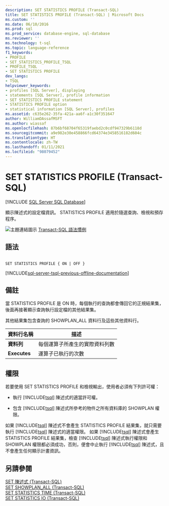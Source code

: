 ```yaml
---
description: SET STATISTICS PROFILE (Transact-SQL)
title: SET STATISTICS PROFILE (Transact-SQL) | Microsoft Docs
ms.custom: ''
ms.date: 06/10/2016
ms.prod: sql
ms.prod_service: database-engine, sql-database
ms.reviewer: ''
ms.technology: t-sql
ms.topic: language-reference
f1_keywords:
- PROFILE
- SET_STATISTICS_PROFILE_TSQL
- PROFILE_TSQL
- SET STATISTICS PROFILE
dev_langs:
- TSQL
helpviewer_keywords:
- profiles [SQL Server], displaying
- statements [SQL Server], profile information
- SET STATISTICS PROFILE statement
- STATISTICS PROFILE option
- statistical information [SQL Server], profiles
ms.assetid: c635e262-35fa-421a-aa6f-a1c30f351647
author: WilliamDAssafMSFT
ms.author: wiassaf
ms.openlocfilehash: 87b6bf68704f65319faebd2c0cdf947329b6118d
ms.sourcegitcommit: a9e982e30e458866fcd64374e3458516182d604c
ms.translationtype: HT
ms.contentlocale: zh-TW
ms.lasthandoff: 01/11/2021
ms.locfileid: "98079452"
---
```

# <a name="set-statistics-profile-transact-sql"></a>SET STATISTICS PROFILE (Transact-SQL)
[!INCLUDE [SQL Server SQL Database](../../includes/applies-to-version/sql-asdb.md)]

  顯示陳述式的設定檔資訊。 STATISTICS PROFILE 適用於隨選查詢、檢視和預存程序。  
  
 ![主題連結圖示](../../database-engine/configure-windows/media/topic-link.gif "主題連結圖示") [Transact-SQL 語法慣例](../../t-sql/language-elements/transact-sql-syntax-conventions-transact-sql.md)  
  
## <a name="syntax"></a>語法  
  
```syntaxsql
  
SET STATISTICS PROFILE { ON | OFF }  
```  
  
[!INCLUDE[sql-server-tsql-previous-offline-documentation](../../includes/sql-server-tsql-previous-offline-documentation.md)]

## <a name="remarks"></a>備註
 當 STATISTICS PROFILE 是 ON 時，每個執行的查詢都會傳回它的正規結果集，後面再接著顯示查詢執行設定檔的其他結果集。  
  
 其他結果集包含查詢的 SHOWPLAN_ALL 資料行及這些其他資料行。  
  
|資料行名稱|描述|  
|-----------------|-----------------|  
|**資料列**|每個運算子所產生的實際資料列數|  
|**Executes**|運算子已執行的次數|  
  
## <a name="permissions"></a>權限  
 若要使用 SET STATISTICS PROFILE 和檢視輸出，使用者必須有下列許可權：  
  
-   執行 [!INCLUDE[tsql](../../includes/tsql-md.md)] 陳述式的適當許可權。  
  
-   包含 [!INCLUDE[tsql](../../includes/tsql-md.md)] 陳述式所參考的物件之所有資料庫的 SHOWPLAN 權限。  
  
 如果 [!INCLUDE[tsql](../../includes/tsql-md.md)] 陳述式不會產生 STATISTICS PROFILE 結果集，就只需要執行 [!INCLUDE[tsql](../../includes/tsql-md.md)] 陳述式的適當權限。 如果 [!INCLUDE[tsql](../../includes/tsql-md.md)] 陳述式會產生 STATISTICS PROFILE 結果集，檢查 [!INCLUDE[tsql](../../includes/tsql-md.md)] 陳述式執行權限和 SHOWPLAN 權限都必須成功，否則，便會中止執行 [!INCLUDE[tsql](../../includes/tsql-md.md)] 陳述式，且不會產生任何顯示計畫資訊。  
  
## <a name="see-also"></a>另請參閱  
 [SET 陳述式 &#40;Transact-SQL&#41;](../../t-sql/statements/set-statements-transact-sql.md)   
 [SET SHOWPLAN_ALL &#40;Transact-SQL&#41;](../../t-sql/statements/set-showplan-all-transact-sql.md)   
 [SET STATISTICS TIME &#40;Transact-SQL&#41;](../../t-sql/statements/set-statistics-time-transact-sql.md)   
 [SET STATISTICS IO &#40;Transact-SQL&#41;](../../t-sql/statements/set-statistics-io-transact-sql.md)  
  
  
